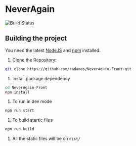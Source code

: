 # NeverAgain
[![Build Status](https://travis-ci.org/radames/NeverAgain-Front.svg?branch=webpack)](https://travis-ci.org/radames/NeverAgain-Front)

## Building the project

You need the latest [NodeJS](https://nodejs.org/en/download/package-manager/#macos) and [npm](https://nodejs.org/en/download/package-manager/#macos) installed.

1. Clone the Repository:

 ```zsh
 git clone https://github.com/radames/NeverAgain-Front.git
 ```
 
1. Install package dependency

 ```zsh
 cd NeverAgain-Front
 npm install
 ```
 1. To run in dev mode 
 
 ```zsh
 npm run start
 ```
1. To build startic files
 
 ```zsh
 npm run build
 ```

1. All the static files will be on `dist/`

